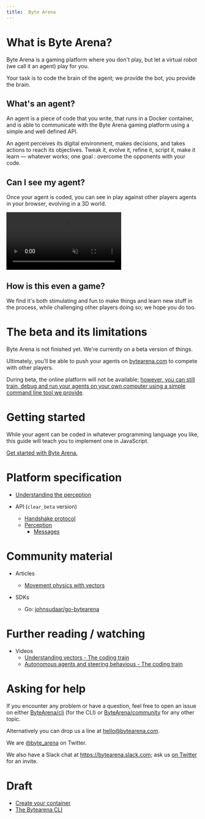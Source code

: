 ```yaml
---
title:  Byte Arena
---
```


# What is Byte Arena?

Byte Arena is a gaming platform where you don't play, but let a virtual robot (we call it an agent) play for you.

Your task is to code the brain of the agent; we provide the bot, you provide the brain.

## What's an agent?

An agent is a piece of code that you write, that runs in a Docker container, and is able to communicate with the Byte Arena gaming platform using a simple and well defined API.

An agent perceives its digital environment, makes decisions, and takes actions to reach its objectives. Tweak it, evolve it, refine it, script it, make it learn — whatever works; one goal : overcome the opponents with your code.

## Can I see my agent?

Once your agent is coded, you can see in play against other players agents in your browser, evolving in a 3D world.

<video controls="controls" muted>
    <source type="video/mp4" src="https://s3.eu-central-1.amazonaws.com/bytearena-public/hexagon60.mp4"></source>
    <p>Your browser does not support the video element.</p>
</video>

## How is this even a game?

We find it's both stimulating and fun to make things and learn new stuff in the process, while challenging other players doing so; we hope you do too.

# The beta and its limitations

Byte Arena is not finished yet. We're currently on a beta version of things.

Ultimately, you'll be able to push your agents on [bytearena.com](https://bytearena.com) to compete with other players.

During beta, the online platform will not be available; [however, you can still train, debug and run your agents on your own computer using a simple command line tool we provide](the-bytearena-cli).

# Getting started

While your agent can be coded in whatever programming language you like, this guide will teach you to implement one in JavaScript.

[Get started with Byte Arena.](getting-started)

# Platform specification

- [Understanding the perception](understanding-the-perception)

- API (`clear_beta` version)
    - [Handshake protocol](clear_beta-spec/handshake)
    - [Perception](clear_beta-spec/perception)
      - [Messages](clear_beta-spec/perception#messages)

# Community material

- Articles
    - [Movement physics with vectors](https://www.xtuc.fr/notes/movement-physics-w-vectors.html)

- SDKs
    - Go: [johnsudaar/go-bytearena](https://github.com/johnsudaar/go-bytearena)

# Further reading / watching

- Videos
    - [Understanding vectors - The coding train](https://youtu.be/mWJkvxQXIa8)
    - [Autonomous agents and steering behavious - The coding train](https://youtu.be/JIz2L4tn5kM)

# Asking for help

If you encounter any problem or have a question, feel free to open an issue on either [ByteArena/cli](https://github.com/ByteArena/cli/issues) (for the CLI) or [ByteArena/community](https://github.com/ByteArena/community/issues) for any other topic.

Alternatively you can drop us a line at [hello@bytearena.com](mailto:hello@bytearena.com).

We are [@byte_arena](https://twitter.com/byte_arena) on Twitter.

We also have a Slack chat at https://bytearena.slack.com; ask us [on Twitter](https://twitter.com/byte_arena) for an invite.

# Draft

- [Create your container](agent-container)
- [The Bytearena CLI](the-bytearena-cli)
